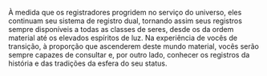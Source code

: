﻿À medida que os registradores progridem no serviço do universo, eles continuam seu sistema de registro dual, tornando assim seus registros sempre disponíveis a todas as classes de seres, desde os da ordem material até os elevados espíritos de luz. Na experiência de vocês de transição, à proporção que ascenderem deste mundo material, vocês serão sempre capazes de consultar e, por outro lado, conhecer os registros da história e das tradições da esfera do seu status.